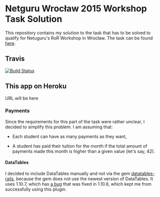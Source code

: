 Netguru Wrocław 2015 Workshop Task Solution
================
This repository contains my solution to the task that has to be solved to qualify for Netuguru's RoR Workshop in Wrocław. The task can be found [here](https://github.com/netguru-training/wroclaw-ror-workshops-2015-december).

Travis
-------------------------
[![Build Status](https://travis-ci.org/angelikatyborska/ror-workshop-task-wroclaw-2015.svg)](https://travis-ci.org/angelikatyborska/ror-workshop-task-wroclaw-2015)

This app on Heroku
-------------------------
URL will be here

### Payments
Since the requirements for this part of the task were rather unclear, I decided to simplify this problem. I am assuming that:

- Each student can have as many payments as they want,

- A student has paid their tuition for the month if the total amount of payments made this month is higher than a given value (let's say, 42).

#### DataTables
I decided to include DataTables manually and not via the gem [datatables-rails](https://github.com/rweng/jquery-datatables-rails), because the gem does not use the newest version of DataTables. It uses 1.10.7, which has [a bug](https://github.com/DataTables/DataTables/issues/580)
 that was fixed in 1.10.8, which kept me from successfully using this plugin.